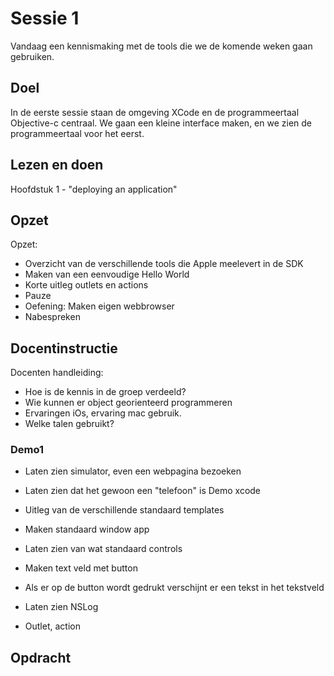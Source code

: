 # Sessie 1
Vandaag een kennismaking met de tools die we de komende weken gaan gebruiken.

## Doel
In de eerste sessie staan de omgeving XCode en de programmeertaal Objective-c centraal. We gaan een kleine interface maken, en we zien de programmeertaal voor het eerst.

## Lezen en doen
Hoofdstuk 1 - "deploying an application"

## Opzet
Opzet:* Overzicht van de verschillende tools die Apple meelevert in de SDK* Maken van een eenvoudige Hello World* Korte uitleg outlets en actions
* Pauze 
* Oefening: Maken eigen webbrowser
* Nabespreken

## Docentinstructie
Docenten handleiding:* Hoe is de kennis in de groep verdeeld?* Wie kunnen er object georienteerd programmeren* Ervaringen iOs, ervaring mac gebruik.* Welke talen gebruikt?

### Demo1* Laten zien simulator, even een webpagina bezoeken* Laten zien dat het gewoon een "telefoon" isDemo xcode
* Uitleg van de verschillende standaard templates * Maken standaard window app* Laten zien van wat standaard controls* Maken text veld met button* Als er op de button wordt gedrukt verschijnt er een tekst in het tekstveld
* Laten zien NSLog
* Outlet, action 
## Opdracht